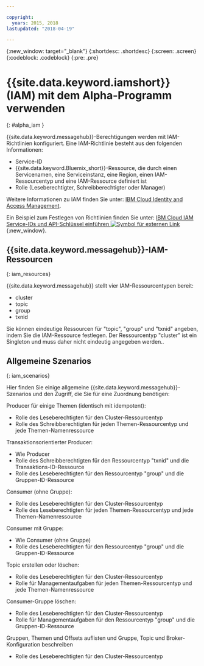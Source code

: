 ```yaml
---

copyright:
  years: 2015, 2018
lastupdated: "2018-04-19"

---
```


{:new_window: target="_blank"}
{:shortdesc: .shortdesc}
{:screen: .screen}
{:codeblock: .codeblock}
{:pre: .pre}

# {{site.data.keyword.iamshort}} (IAM) mit dem Alpha-Programm verwenden
{: #alpha_iam }

{{site.data.keyword.messagehub}}-Berechtigungen werden mit IAM-Richtlinien konfiguriert. Eine IAM-Richtlinie besteht aus den folgenden Informationen:

* Service-ID
* {{site.data.keyword.Bluemix_short}}-Ressource, die durch einen Servicenamen, eine Serviceinstanz, eine Region, einen IAM-Ressourcentyp und eine IAM-Ressource definiert ist
* Rolle (Leseberechtigter, Schreibberechtigter oder Manager)

Weitere Informationen zu IAM finden Sie unter:
[IBM Cloud Identity and Access Management](/docs/iam/index.html#iamoverview).

Ein Beispiel zum Festlegen von Richtlinien finden Sie unter:
[IBM Cloud IAM Service-IDs und API-Schlüssel einführen ![Symbol für externen Link](../../icons/launch-glyph.svg "Symbol für externen Link")](https://www.ibm.com/blogs/bluemix/2017/10/introducing-ibm-cloud-iam-service-ids-api-keys/){:new_window}.

## {{site.data.keyword.messagehub}}-IAM-Ressourcen
{: iam_resources}

{{site.data.keyword.messagehub}} stellt vier IAM-Ressourcentypen bereit:

* cluster
* topic
* group
* txnid

Sie können eindeutige Ressourcen für "topic", "group" und "txnid" angeben, indem Sie die IAM-Ressource festlegen. Der Ressourcentyp "cluster" ist ein Singleton und muss daher nicht eindeutig angegeben werden..

## Allgemeine Szenarios
{: iam_scenarios}

Hier finden Sie einige allgemeine {{site.data.keyword.messagehub}}-Szenarios und den Zugriff, die Sie für eine Zuordnung benötigen:

Producer für einige Themen (identisch mit idempotent):
* Rolle des Leseberechtigten für den Cluster-Ressourcentyp
* Rolle des Schreibberechtigten für jeden Themen-Ressourcentyp und jede Themen-Namenressource

Transaktionsorientierter Producer:
* Wie Producer
* Rolle des Schreibberechtigten für den Ressourcentyp "txnid" und die Transaktions-ID-Ressource
* Rolle des Leseberechtigten für den Ressourcentyp "group" und die Gruppen-ID-Ressource

Consumer (ohne Gruppe):
* Rolle des Leseberechtigten für den Cluster-Ressourcentyp
* Rolle des Leseberechtigten für jeden Themen-Ressourcentyp und jede Themen-Namenressource

Consumer mit Gruppe:
* Wie Consumer (ohne Gruppe)
* Rolle des Leseberechtigten für den Ressourcentyp "group" und die Gruppen-ID-Ressource

Topic erstellen oder löschen:
* Rolle des Leseberechtigten für den Cluster-Ressourcentyp
* Rolle für Managementaufgaben für jeden Themen-Ressourcentyp und jede Themen-Namenressource

Consumer-Gruppe löschen:
* Rolle des Leseberechtigten für den Cluster-Ressourcentyp
* Rolle für Managementaufgaben für den Ressourcentyp "group" und die Gruppen-ID-Ressource

Gruppen, Themen und Offsets auflisten und Gruppe, Topic und Broker-Konfiguration beschreiben
* Rolle des Leseberechtigten für den Cluster-Ressourcentyp














